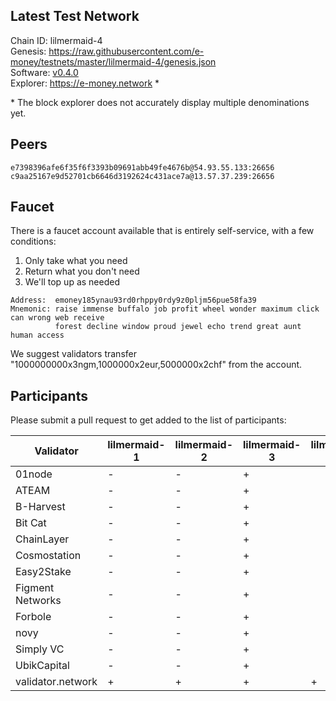 ## Latest Test Network

Chain ID: lilmermaid-4   
Genesis:  https://raw.githubusercontent.com/e-money/testnets/master/lilmermaid-4/genesis.json  
Software: [v0.4.0](https://github.com/e-money/em-ledger/releases/tag/v0.4.0)  
Explorer: https://e-money.network *

\* The block explorer does not accurately display multiple denominations yet.

## Peers
```
e7398396afe6f35f6f3393b09691abb49fe4676b@54.93.55.133:26656
c9aa25167e9d52701cb6646d3192624c431ace7a@13.57.37.239:26656 
```

## Faucet

There is a faucet account available that is entirely self-service, with a few conditions:
1) Only take what you need
2) Return what you don't need
3) We'll top up as needed

```
Address:  emoney185ynau93rd0rhppy0rdy9z0pljm56pue58fa39
Mnemonic: raise immense buffalo job profit wheel wonder maximum click can wrong web receive  
          forest decline window proud jewel echo trend great aunt human access
```

We suggest validators transfer "1000000000x3ngm,1000000x2eur,5000000x2chf" from the account.

## Participants

Please submit a pull request to get added to the list of participants:

| Validator  | lilmermaid-1 | lilmermaid-2 | lilmermaid-3 | lilmermaid-4 |
|------------|---------------|--------------|--------------|--------------|
| 01node | - | - | + |  |
| ATEAM | - | - | + |  |
| B-Harvest | - | - | + |  |
| Bit Cat | - | - | + |  |
| ChainLayer | - | - | + |  |
| Cosmostation | - | - | + |  |
| Easy2Stake | - | - | + |  |
| Figment Networks | - | - | + |  |
| Forbole | - | - | + |  |
| novy | - | - | + |  |
| Simply VC | - | - | + |  |
| UbikCapital | - | - | + |  |
| validator.network | + | + | + | + |
